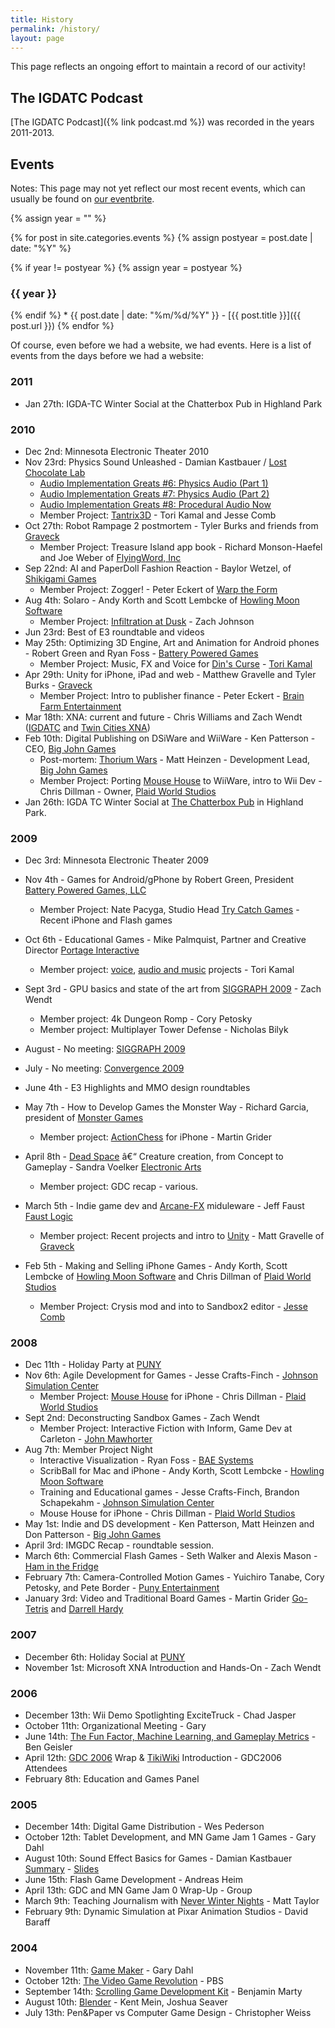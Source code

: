 ```yaml
---
title: History
permalink: /history/
layout: page
---
```


This page reflects an ongoing effort to maintain a record of our activity!

<h2 id='podcast'>The IGDATC Podcast</h2>

[The IGDATC Podcast]({% link podcast.md %}) was recorded in the years 2011-2013.

<h2 id='events'>Events</h2>

Notes: This page may not yet reflect our most recent events, which can usually be found on [our eventbrite](https://www.eventbrite.com/o/igda-twin-cities-chapter-751587541).

{% assign year = "" %}

{% for post in site.categories.events %}
{% assign postyear = post.date | date: "%Y" %}

{% if year != postyear %}
{% assign year = postyear %}
<h3 id='{{ year }}'>{{ year }}</h3>
{% endif %}
*   {{ post.date | date: "%m/%d/%Y" }} - [{{ post.title }}]({{ post.url }})
{% endfor %}

<br />

Of course, even before we had a website, we had events. Here is a list of events from the days before we had a website:

### 2011

*   Jan 27th: IGDA-TC Winter Social at the Chatterbox Pub in Highland Park

<a id="2010" name="2010"></a>

### 2010

*   Dec 2nd: Minnesota Electronic Theater 2010
*   Nov 23rd: Physics Sound Unleashed - Damian Kastbauer / [Lost Chocolate Lab](http://www.waste.org/lostchocolatelab/ "http://www.waste.org/lostchocolatelab/")
    *   [Audio Implementation Greats #6: Physics Audio (Part 1)](http://designingsound.org/2010/04/audio-implementation-greats-6-physics-audio-part-1/ "http://designingsound.org/2010/04/audio-implementation-greats-6-physics-audio-part-1/")
    *   [Audio Implementation Greats #7: Physics Audio (Part 2)](http://designingsound.org/2010/04/audio-implementation-greats-7-physics-audio-part-2/ "http://designingsound.org/2010/04/audio-implementation-greats-7-physics-audio-part-2/")
    *   [Audio Implementation Greats #8: Procedural Audio Now](http://designingsound.org/2010/09/audio-implementation-greats-8-procedural-audio-now/ "http://designingsound.org/2010/09/audio-implementation-greats-8-procedural-audio-now/")
    *   Member Project: [Tantrix3D](http://www.openmicgames.com/Tantrix3d/WebPlayer.html "http://www.openmicgames.com/Tantrix3d/WebPlayer.html") - Tori Kamal and Jesse Comb
*   Oct 27th: Robot Rampage 2 postmortem - Tyler Burks and friends from [Graveck](http://www.graveck.com/ "http://www.graveck.com/")
    *   Member Project: Treasure Island app book - Richard Monson-Haefel and Joe Weber of [FlyingWord, Inc](http://flyingword.com/ "http://flyingword.com/")
*   Sep 22nd: AI and PaperDoll Fashion Reaction - Baylor Wetzel, of [Shikigami Games](http://shikigamigames.com/ "http://shikigamigames.com/")
    *   Member Project: Zogger! - Peter Eckert of [Warp the Form](http://www.warptheform.com/ "http://www.warptheform.com/")
*   Aug 4th: Solaro - Andy Korth and Scott Lembcke of [Howling Moon Software](http://howlingmoonsoftware.com/ "http://howlingmoonsoftware.com/")
    *   Member Project: [Infiltration at Dusk](http://www.zachstronaut.com/posts/2010/07/08/javascript-video-game-infiltration.html "http://www.zachstronaut.com/posts/2010/07/08/javascript-video-game-infiltration.html") - Zach Johnson
*   Jun 23rd: Best of E3 roundtable and videos
*   May 25th: Optimizing 3D Engine, Art and Animation for Android phones - Robert Green and Ryan Foss - [Battery Powered Games](http://www.batterypoweredgames.com/ "http://www.batterypoweredgames.com/")
    *   Member Project: Music, FX and Voice for [Din's Curse](http://www.soldak.com/Dins-Curse/Overview.html "http://www.soldak.com/Dins-Curse/Overview.html") - [Tori Kamal](http://voice123.com/torikamal "http://voice123.com/torikamal")
*   Apr 29th: Unity for iPhone, iPad and web - Matthew Gravelle and Tyler Burks - [Graveck](http://www.graveck.com/ "http://www.graveck.com/")
    *   Member Project: Intro to publisher finance - Peter Eckert - [Brain Farm Entertainment](http://brainfarmentertainment.com/ "http://brainfarmentertainment.com/")
*   Mar 18th: XNA: current and future - Chris Williams and Zach Wendt ([IGDATC](http://igdatc.org "http://igdatc.org") and [Twin Cities XNA](http://www.meetup.com/TwinCitiesXNA/ "http://www.meetup.com/TwinCitiesXNA/"))
*   Feb 10th: Digital Publishing on DSiWare and WiiWare - Ken Patterson - CEO, [Big John Games](http://www.bigjohngames.com/ "http://www.bigjohngames.com/")
    *   Post-mortem: [Thorium Wars](http://www.thoriumwars.com/ "http://www.thoriumwars.com/") - Matt Heinzen - Development Lead, [Big John Games](http://www.bigjohngames.com/ "http://www.bigjohngames.com/")
    *   Member Project: Porting [Mouse House](http://www.bigjohngames.com/games/mouse-house/ "http://www.bigjohngames.com/games/mouse-house/") to WiiWare, intro to Wii Dev - Chris Dillman - Owner, [Plaid World Studios](http://www.plaidworld.com/ "http://www.plaidworld.com/")
*   Jan 26th: IGDA TC Winter Social at [The Chatterbox Pub](http://www.chatterboxpub.net/ "http://www.chatterboxpub.net/") in Highland Park.

<a id="2009" name="2009"></a>

### 2009

*   Dec 3rd: Minnesota Electronic Theater 2009
*   Nov 4th - Games for Android/gPhone by Robert Green, President [Battery Powered Games, LLC](http://www.batterypoweredgames.com/ "http://www.batterypoweredgames.com/")
    *   Member Project: Nate Pacyga, Studio Head [Try Catch Games](http://trycatchgames.com/ "http://trycatchgames.com/") - Recent iPhone and Flash games

*   Oct 6th - Educational Games - Mike Palmquist, Partner and Creative Director [Portage Interactive](http://www.portageinteractive.com/ "http://www.portageinteractive.com/")
    *   Member project: [voice](http://voice123.com/torikamal "http://voice123.com/torikamal"), [audio and music](http://www.torikamal.com/ "http://www.torikamal.com/") projects - Tori Kamal

*   Sept 3rd - GPU basics and state of the art from [SIGGRAPH 2009](http://old.siggraph.org/s2009/ "http://old.siggraph.org/s2009/") - Zach Wendt
    *   Member project: 4k Dungeon Romp - Cory Petosky
    *   Member project: Multiplayer Tower Defense - Nicholas Bilyk
*   August - No meeting: [SIGGRAPH 2009](http://www.siggraph.org/s2009/ "http://www.siggraph.org/s2009/")
*   July - No meeting: [Convergence 2009](http://www.convergence-con.org/ "http://www.convergence-con.org/")
*   June 4th - E3 Highlights and MMO design roundtables
*   May 7th - How to Develop Games the Monster Way - Richard Garcia, president of [Monster Games](http://www.mgiracing.com/ "http://www.mgiracing.com/")
    *   Member project: [ActionChess](http://chesstris.com/ "http://chesstris.com/") for iPhone - Martin Grider
*   April 8th - [Dead Space](http://deadspace.ea.com/ "http://deadspace.ea.com/") â€“ Creature creation, from Concept to Gameplay - Sandra Voelker [Electronic Arts](http://www.ea.com/ "http://www.ea.com/")
    *   Member project: GDC recap - various.
*   March 5th - Indie game dev and [Arcane-FX](http://arcane-fx.com/ "http://arcane-fx.com/") miduleware - Jeff Faust [Faust Logic](http://faustlogic.com/ "http://faustlogic.com/")
    *   Member project: Recent projects and intro to [Unity](http://unity3d.com/ "http://unity3d.com/") - Matt Gravelle of [Graveck](http://www.graveck.com/ "http://www.graveck.com/")
*   Feb 5th - Making and Selling iPhone Games - Andy Korth, Scott Lembcke of [Howling Moon Software](http://howlingmoonsoftware.com/index.shtml "http://howlingmoonsoftware.com/index.shtml") and Chris Dillman of [Plaid World Studios](http://www.plaidworld.com/ "http://www.plaidworld.com/")
    *   Member Project: Crysis mod and into to Sandbox2 editor - [Jesse Comb](http://jalexcomb.wordpress.com/ "http://jalexcomb.wordpress.com/")

<a id="2008" name="2008"></a>

### 2008

*   Dec 11th - Holiday Party at [PUNY](http://punyentertainment.com/ "http://punyentertainment.com/")
*   Nov 6th: Agile Development for Games - Jesse Crafts-Finch - [Johnson Simulation Center](http://dev.johnsonsimcenter.com/index.php "http://dev.johnsonsimcenter.com/index.php")
    *   Member Project: [Mouse House](http://plaidworld.com/games_mousehouse.php "http://plaidworld.com/games_mousehouse.php") for iPhone - Chris Dillman - [Plaid World Studios](http://www.plaidworld.com/ "http://www.plaidworld.com/")
*   Sept 2nd: Deconstructing Sandbox Games - Zach Wendt
    *   Member Project: Interactive Fiction with Inform, Game Dev at Carleton - [John Mawhorter](http://griuley.res.carleton.edu/~mawhortn/ "http://griuley.res.carleton.edu/~mawhortn/")
*   Aug 7th: Member Project Night
    *   Interactive Visualization - Ryan Foss - [BAE Systems](http://www.baesystems.com/ "http://www.baesystems.com/")
    *   ScribBall for Mac and iPhone - Andy Korth, Scott Lembcke - [Howling Moon Software](http://howlingmoonsoftware.com/index.shtml "http://howlingmoonsoftware.com/index.shtml")
    *   Training and Educational games - Jesse Crafts-Finch, Brandon Schapekahm - [Johnson Simulation Center](http://dev.johnsonsimcenter.com/index.php "http://dev.johnsonsimcenter.com/index.php")
    *   Mouse House for iPhone - Chris Dillman - [Plaid World Studios](http://www.plaidworld.com/ "http://www.plaidworld.com/")
*   May 1st: Indie and DS development - Ken Patterson, Matt Heinzen and Don Patterson - [Big John Games](http://www.bigjohngames.com/ "http://www.bigjohngames.com/")
*   April 3rd: IMGDC Recap - roundtable session.
*   March 6th: Commercial Flash Games - Seth Walker and Alexis Mason - [Ham in the Fridge](http://www.haminthefridge.com/ "http://www.haminthefridge.com/")
*   February 7th: Camera-Controlled Motion Games - Yuichiro Tanabe, Cory Petosky, and Pete Border - [Puny Entertainment](http://punyentertainment.com/ "http://punyentertainment.com/")
*   January 3rd: Video and Traditional Board Games - Martin Grider [Go-Tetris](http://chesstris.com/ "http://chesstris.com/") and [Darrell Hardy](http://darrellhardy.com/ "http://darrellhardy.com/")

<a id="2007" name="2007"></a>

### 2007

*   December 6th: Holiday Social at [PUNY](http://punyentertainment.com/ "http://punyentertainment.com/")
*   November 1st: Microsoft XNA Introduction and Hands-On - Zach Wendt

<a id="2006" name="2006"></a>

### 2006

*   December 13th: Wii Demo Spotlighting ExciteTruck - Chad Jasper
*   October 11th: Organizational Meeting - Gary
*   June 14th: [The Fun Factor, Machine Learning, and Gameplay Metrics](http://www.aaai.org/Conferences/AIIDE/2006/aiide06speakers.php "http://www.aaai.org/Conferences/AIIDE/2006/aiide06speakers.php") - Ben Geisler
*   April 12th: [GDC 2006](http://gdconf.com "http://gdconf.com") Wrap & [TikiWiki](http://tikiwiki.org "http://tikiwiki.org") Introduction - GDC2006 Attendees
*   February 8th: Education and Games Panel

<a id="2005" name="2005"></a>

### 2005

*   December 14th: Digital Game Distribution - Wes Pederson
*   October 12th: Tablet Development, and MN Game Jam 1 Games - Gary Dahl
*   August 10th: Sound Effect Basics for Games - Damian Kastbauer [Summary](http://www.waste.org/lostchocolatelab/IGDA/LCLPresentationSummary.pdf "http://www.waste.org/lostchocolatelab/IGDA/LCLPresentationSummary.pdf") - [Slides](http://www.waste.org/lostchocolatelab/IGDA/LCLPresentationSlides.pdf "http://www.waste.org/lostchocolatelab/IGDA/LCLPresentationSlides.pdf")
*   June 15th: Flash Game Development - Andreas Heim
*   April 13th: GDC and MN Game Jam 0 Wrap-Up - Group
*   March 9th: Teaching Journalism with [Never Winter Nights](http://nwn.bioware.com/ "http://nwn.bioware.com/") - Matt Taylor
*   February 9th: Dynamic Simulation at Pixar Animation Studios - David Baraff

<a id="2004" name="2004"></a>

### 2004

*   November 11th: [Game Maker](http://gamemaker.nl "http://gamemaker.nl") - Gary Dahl
*   October 12th: [The Video Game Revolution](http://www.pbs.org/kcts/videogamerevolution/ "http://www.pbs.org/kcts/videogamerevolution/") - PBS
*   September 14th: [Scrolling Game Development Kit](http://gamedev.sourceforge.net "http://gamedev.sourceforge.net") - Benjamin Marty
*   August 10th: [Blender](http://blender.org "http://blender.org") - Kent Mein, Joshua Seaver
*   July 13th: Pen&Paper vs Computer Game Design - Christopher Weiss


